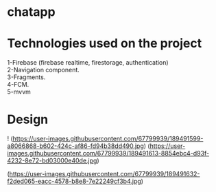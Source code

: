 # chatapp
# Technologies used on the project
1-Firebase (firebase realtime, firestorage, authentication)\
2-Navigation component.\
3-Fragments.\
4-FCM.\
5-mvvm
# Design
! (https://user-images.githubusercontent.com/67799939/189491599-a8066868-b602-424c-af86-fd94b38dd490.jpg)
(https://user-images.githubusercontent.com/67799939/189491613-8854ebc4-d93f-4232-8e72-bd03000e40de.jpg)

(https://user-images.githubusercontent.com/67799939/189491632-f2ded065-eacc-4578-b8e8-7e22249cf3b4.jpg)

